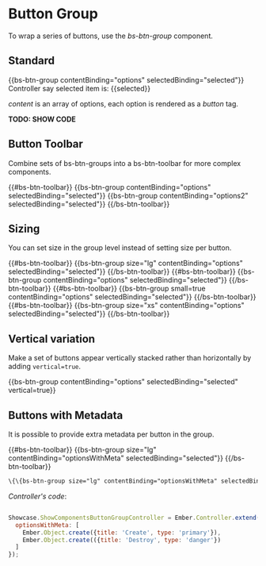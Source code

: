 # Button Group

To wrap a series of buttons, use the _bs-btn-group_ component.

## Standard

<div class="bs-example">
    {{bs-btn-group contentBinding="options" selectedBinding="selected"}}
    <br/>
    Controller say selected item is: {{selected}}
</div>

_content_ is an array of options, each option is rendered as a _button_ tag.

**TODO: SHOW CODE**

## Button Toolbar

Combine sets of bs-btn-groups into a bs-btn-toolbar for more complex components.

<div class="bs-example">
    {{#bs-btn-toolbar}}
        {{bs-btn-group contentBinding="options" selectedBinding="selected"}}
        {{bs-btn-group contentBinding="options2" selectedBinding="selected"}}
    {{/bs-btn-toolbar}}
</div>

## Sizing

You can set size in the group level instead of setting size per button.

<div class="bs-example">
    {{#bs-btn-toolbar}}
        {{bs-btn-group size="lg" contentBinding="options" selectedBinding="selected"}}
    {{/bs-btn-toolbar}}
    {{#bs-btn-toolbar}}
        {{bs-btn-group contentBinding="options" selectedBinding="selected"}}
    {{/bs-btn-toolbar}}
    {{#bs-btn-toolbar}}
        {{bs-btn-group small=true contentBinding="options" selectedBinding="selected"}}
    {{/bs-btn-toolbar}}
    {{#bs-btn-toolbar}}
        {{bs-btn-group size="xs" contentBinding="options" selectedBinding="selected"}}
    {{/bs-btn-toolbar}}
</div>


## Vertical variation

Make a set of buttons appear vertically stacked rather than horizontally by adding `vertical=true`.

<div class="bs-example">
    {{bs-btn-group contentBinding="options" selectedBinding="selected" vertical=true}}
</div>

## Buttons with Metadata

It is possible to provide extra metadata per button in the group.

<div class="bs-example">
    {{#bs-btn-toolbar}}
        {{bs-btn-group size="lg" contentBinding="optionsWithMeta" selectedBinding="selected"}}
    {{/bs-btn-toolbar}}
</div>

``` html
\{\{bs-btn-group size="lg" contentBinding="optionsWithMeta" selectedBinding="selected"\}\}
```

_Controller's code_:

``` javascript

Showcase.ShowComponentsButtonGroupController = Ember.Controller.extend({
  optionsWithMeta: [
    Ember.Object.create({title: 'Create', type: 'primary'}),
    Ember.Object.create(({title: 'Destroy', type: 'danger'})
  ]
});
```

